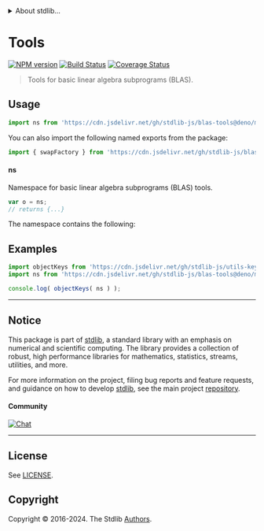<!--

@license Apache-2.0

Copyright (c) 2024 The Stdlib Authors.

Licensed under the Apache License, Version 2.0 (the "License");
you may not use this file except in compliance with the License.
You may obtain a copy of the License at

   http://www.apache.org/licenses/LICENSE-2.0

Unless required by applicable law or agreed to in writing, software
distributed under the License is distributed on an "AS IS" BASIS,
WITHOUT WARRANTIES OR CONDITIONS OF ANY KIND, either express or implied.
See the License for the specific language governing permissions and
limitations under the License.

-->


<details>
  <summary>
    About stdlib...
  </summary>
  <p>We believe in a future in which the web is a preferred environment for numerical computation. To help realize this future, we've built stdlib. stdlib is a standard library, with an emphasis on numerical and scientific computation, written in JavaScript (and C) for execution in browsers and in Node.js.</p>
  <p>The library is fully decomposable, being architected in such a way that you can swap out and mix and match APIs and functionality to cater to your exact preferences and use cases.</p>
  <p>When you use stdlib, you can be absolutely certain that you are using the most thorough, rigorous, well-written, studied, documented, tested, measured, and high-quality code out there.</p>
  <p>To join us in bringing numerical computing to the web, get started by checking us out on <a href="https://github.com/stdlib-js/stdlib">GitHub</a>, and please consider <a href="https://opencollective.com/stdlib">financially supporting stdlib</a>. We greatly appreciate your continued support!</p>
</details>

# Tools

[![NPM version][npm-image]][npm-url] [![Build Status][test-image]][test-url] [![Coverage Status][coverage-image]][coverage-url] <!-- [![dependencies][dependencies-image]][dependencies-url] -->

> Tools for basic linear algebra subprograms (BLAS).



<section class="usage">

## Usage

```javascript
import ns from 'https://cdn.jsdelivr.net/gh/stdlib-js/blas-tools@deno/mod.js';
```

You can also import the following named exports from the package:

```javascript
import { swapFactory } from 'https://cdn.jsdelivr.net/gh/stdlib-js/blas-tools@deno/mod.js';
```

#### ns

Namespace for basic linear algebra subprograms (BLAS) tools.

```javascript
var o = ns;
// returns {...}
```

The namespace contains the following:

<!-- <toc pattern="*"> -->

<!-- </toc> -->

</section>

<!-- /.usage -->

<section class="examples">

## Examples

<!-- TODO: better examples -->

<!-- eslint no-undef: "error" -->

```javascript
import objectKeys from 'https://cdn.jsdelivr.net/gh/stdlib-js/utils-keys@deno/mod.js';
import ns from 'https://cdn.jsdelivr.net/gh/stdlib-js/blas-tools@deno/mod.js';

console.log( objectKeys( ns ) );
```

</section>

<!-- /.examples -->

<!-- Section for related `stdlib` packages. Do not manually edit this section, as it is automatically populated. -->

<section class="related">

</section>

<!-- /.related -->

<!-- Section for all links. Make sure to keep an empty line after the `section` element and another before the `/section` close. -->


<section class="main-repo" >

* * *

## Notice

This package is part of [stdlib][stdlib], a standard library with an emphasis on numerical and scientific computing. The library provides a collection of robust, high performance libraries for mathematics, statistics, streams, utilities, and more.

For more information on the project, filing bug reports and feature requests, and guidance on how to develop [stdlib][stdlib], see the main project [repository][stdlib].

#### Community

[![Chat][chat-image]][chat-url]

---

## License

See [LICENSE][stdlib-license].


## Copyright

Copyright &copy; 2016-2024. The Stdlib [Authors][stdlib-authors].

</section>

<!-- /.stdlib -->

<!-- Section for all links. Make sure to keep an empty line after the `section` element and another before the `/section` close. -->

<section class="links">

[npm-image]: http://img.shields.io/npm/v/@stdlib/blas-tools.svg
[npm-url]: https://npmjs.org/package/@stdlib/blas-tools

[test-image]: https://github.com/stdlib-js/blas-tools/actions/workflows/test.yml/badge.svg?branch=main
[test-url]: https://github.com/stdlib-js/blas-tools/actions/workflows/test.yml?query=branch:main

[coverage-image]: https://img.shields.io/codecov/c/github/stdlib-js/blas-tools/main.svg
[coverage-url]: https://codecov.io/github/stdlib-js/blas-tools?branch=main

<!--

[dependencies-image]: https://img.shields.io/david/stdlib-js/blas-tools.svg
[dependencies-url]: https://david-dm.org/stdlib-js/blas-tools/main

-->

[chat-image]: https://img.shields.io/gitter/room/stdlib-js/stdlib.svg
[chat-url]: https://app.gitter.im/#/room/#stdlib-js_stdlib:gitter.im

[stdlib]: https://github.com/stdlib-js/stdlib

[stdlib-authors]: https://github.com/stdlib-js/stdlib/graphs/contributors

[umd]: https://github.com/umdjs/umd
[es-module]: https://developer.mozilla.org/en-US/docs/Web/JavaScript/Guide/Modules

[deno-url]: https://github.com/stdlib-js/blas-tools/tree/deno
[deno-readme]: https://github.com/stdlib-js/blas-tools/blob/deno/README.md
[umd-url]: https://github.com/stdlib-js/blas-tools/tree/umd
[umd-readme]: https://github.com/stdlib-js/blas-tools/blob/umd/README.md
[esm-url]: https://github.com/stdlib-js/blas-tools/tree/esm
[esm-readme]: https://github.com/stdlib-js/blas-tools/blob/esm/README.md
[branches-url]: https://github.com/stdlib-js/blas-tools/blob/main/branches.md

[stdlib-license]: https://raw.githubusercontent.com/stdlib-js/blas-tools/main/LICENSE

</section>

<!-- /.links -->
